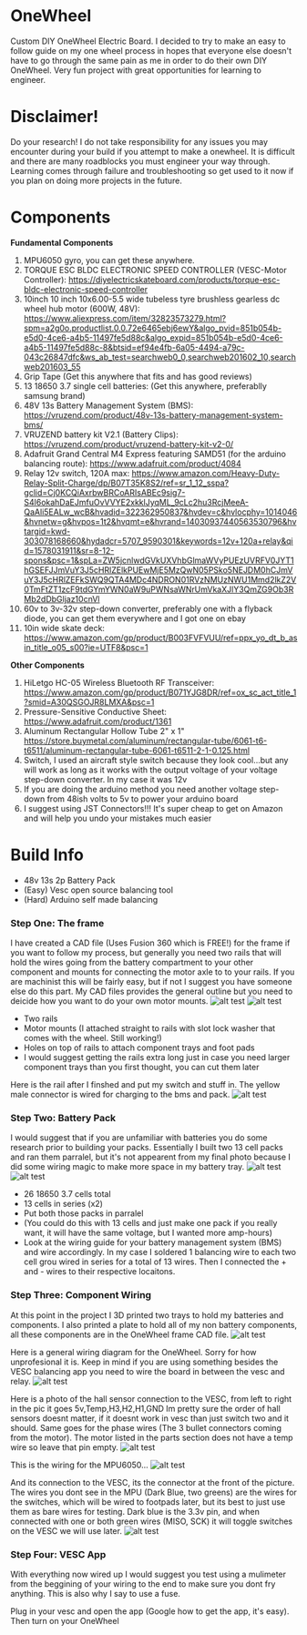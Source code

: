# OneWheel
Custom DIY OneWheel Electric Board. I decided to try to make an easy to follow guide on my one wheel process in hopes that everyone else doesn't have to go through the same pain as me in order to do their own DIY OneWheel. Very fun project with great opportunities for learning to engineer.

# Disclaimer!
Do your research! I do not take responsibility for any issues you may encounter during your build if you attempt to make a onewheel. It is difficult and there are many roadblocks you must engineer your way through. Learning comes through failure and troubleshooting so get used to it now if you plan on doing more projects in the future.

# Components
**Fundamental Components**
1. MPU6050 gyro, you can get these anywhere.
2. TORQUE ESC BLDC ELECTRONIC SPEED CONTROLLER (VESC-Motor Controller): https://diyelectricskateboard.com/products/torque-esc-bldc-electronic-speed-controller
3. 10inch 10 inch 10x6.00-5.5 wide tubeless tyre brushless gearless dc wheel hub motor (600W, 48V): https://www.aliexpress.com/item/32823573279.html?spm=a2g0o.productlist.0.0.72e6465ebj6ewY&algo_pvid=851b054b-e5d0-4ce6-a4b5-11497fe5d88c&algo_expid=851b054b-e5d0-4ce6-a4b5-11497fe5d88c-8&btsid=ef94e4fb-6a05-4494-a79c-043c26847dfc&ws_ab_test=searchweb0_0,searchweb201602_10,searchweb201603_55
4. Grip Tape (Get this anywhere that fits and has good reviews)
5. 13 18650 3.7 single cell batteries: (Get this anywhere, preferablly samsung brand)
6. 48V 13s Battery Management System (BMS): https://vruzend.com/product/48v-13s-battery-management-system-bms/
7. VRUZEND battery kit V2.1 (Battery Clips): https://vruzend.com/product/vruzend-battery-kit-v2-0/
8. Adafruit Grand Central M4 Express featuring SAMD51 (for the arduino balancing route): https://www.adafruit.com/product/4084
9. Relay 12v switch, 120A max: https://www.amazon.com/Heavy-Duty-Relay-Split-Charge/dp/B07T35K8S2/ref=sr_1_12_sspa?gclid=Cj0KCQiAxrbwBRCoARIsABEc9sig7-S4l6okahDaEJmfuOvVVYE2xkklJyqML_9cLc2hu3RcjMeeA-QaAli5EALw_wcB&hvadid=322362950837&hvdev=c&hvlocphy=1014046&hvnetw=g&hvpos=1t2&hvqmt=e&hvrand=14030937440563530796&hvtargid=kwd-303078168660&hydadcr=5707_9590301&keywords=12v+120a+relay&qid=1578031911&sr=8-12-spons&psc=1&spLa=ZW5jcnlwdGVkUXVhbGlmaWVyPUEzUVRFV0JYT1hGSEFJJmVuY3J5cHRlZElkPUEwMjE5MzQwN05PSko5NEJDM0hCJmVuY3J5cHRlZEFkSWQ9QTA4MDc4NDRON01RVzNMUzNWU1Mmd2lkZ2V0TmFtZT1zcF9tdGYmYWN0aW9uPWNsaWNrUmVkaXJlY3QmZG9Ob3RMb2dDbGljaz10cnVl
10. 60v to 3v-32v step-down converter, preferably one with a flyback diode, you can get them everywhere and I got one on ebay
11. 10in wide skate deck: https://www.amazon.com/gp/product/B003FVFVUU/ref=ppx_yo_dt_b_asin_title_o05_s00?ie=UTF8&psc=1


**Other Components**
1. HiLetgo HC-05 Wireless Bluetooth RF Transceiver: https://www.amazon.com/gp/product/B071YJG8DR/ref=ox_sc_act_title_1?smid=A30QSGOJR8LMXA&psc=1
2. Pressure-Sensitive Conductive Sheet: https://www.adafruit.com/product/1361
3. Aluminum Rectangular Hollow Tube 2" x 1" https://store.buymetal.com/aluminum/rectangular-tube/6061-t6-t6511/aluminum-rectangular-tube-6061-t6511-2-1-0.125.html
4. Switch, I used an aircraft style switch because they look cool...but any will work as long as it works with the output voltage of your voltage step-down converter. In my case it was 12v
5. If you are doing the arduino method you need another voltage step-down from 48ish volts to 5v to power your arduino board
6. I suggest using JST Connectors!!! It's super cheap to get on Amazon and will help you undo your mistakes much easier

# Build Info
- 48v 13s 2p Battery Pack
- (Easy) Vesc open source balancing tool
- (Hard) Arduino self made balancing

### Step One: The frame
I have created a CAD file (Uses Fusion 360 which is FREE!) for the frame if you want to follow my process, but generally you need two rails that will hold the wires going from the battery compartment to your other component and mounts for connecting the motor axle to to your rails. If you are machinist this will be fairly easy, but if not I suggest you have someone else do this part. My CAD files provides the general outline but you need to deicide how you want to do your own motor mounts.
![alt test](OneWheel%20Photos/Rail_IsoView.jpg)
![alt test](OneWheel%20Photos/Rail_TestFit.jpg)
- Two rails
- Motor mounts (I attached straight to rails with slot lock washer that comes with the wheel. Still working!)
- Holes on top of rails to attach component trays and foot pads
- I would suggest getting the rails extra long just in case you need larger component trays than you first thought, you can cut them later

Here is the rail after I finshed and put my switch and stuff in. The yellow male connector is wired for charging to the bms and pack.
![alt test](OneWheel%20Photos/Rail_Finished.jpg)

### Step Two: Battery Pack
I would suggest that if you are unfamiliar with batteries you do some research prior to building your packs. Essentially I built two 13 cell packs and ran them parralel, but it's not appearent from my final photo because I did some wiring magic to make more space in my battery tray.
![alt test](OneWheel%20Photos/Batt_OldSeriesPack.jpg)
![alt test](OneWheel%20Photos/Batt_Finished.jpg)
- 26 18650 3.7 cells total
- 13 cells in series (x2)
- Put both those packs in parralel
- (You could do this with 13 cells and just make one pack if you really want, it will have the same voltage, but I wanted more amp-hours)
- Look at the wiring guide for your battery management system (BMS) and wire accordingly. In my case I soldered 1 balancing wire to each two cell grou wired in series for a total of 13 wires. Then I connected the + and - wires to their respective locaitons.

### Step Three: Component Wiring
At this point in the project I 3D printed two trays to hold my batteries and components. I also printed a plate to hold all of my non battery components, all these components are in the OneWheel frame CAD file.
![alt test](OneWheel%20Photos/Wiring_Plate.jpg)

Here is a general wiring diagram for the OneWheel. Sorry for how unprofesional it is. Keep in mind if you are using something besides the VESC balancing app you need to wire the board in between the vesc and relay.
![alt test](OneWheel%20Photos/Wiring_Drawing.jpg)


Here is a photo of the hall sensor connection to the VESC, from left to right in the pic it goes 5v,Temp,H3,H2,H1,GND
Im pretty sure the order of hall sensors doesnt matter, if it doesnt work in vesc than just switch two and it should.
Same goes for the phase wires (The 3 bullet connectors coming from the motor).
The motor listed in the parts section does not have a temp wire so leave that pin empty.
![alt test](OneWheel%20Photos/Wiring_Hall.jpg)

This is the wiring for the MPU6050...
![alt test](OneWheel%20Photos/Wiring_MPU.jpg)

And its connection to the VESC, its the connector at the front of the picture.
The wires you dont see in the MPU (Dark Blue, two greens) are the wires for the switches, which will be wired to footpads later, but its best to just use them as bare wires for testing. Dark blue is the 3.3v pin, and when connected with one or both green wires (MISO, SCK) it will toggle switches on the VESC we will use later.
![alt test](OneWheel%20Photos/Wiring_Switch.jpg)

### Step Four: VESC App
With everything now wired up I would suggest you test using a mulimeter from the beggining of your wiring to the end to make sure you dont fry anything. This is also why I say to use a fuse.

Plug in your vesc and open the app (Google how to get the app, it's easy). Then turn on your OneWheel

